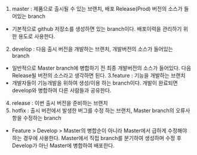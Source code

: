 1. master : 제품으로 출시될 수 있는 브랜치, 배포 Release(Prod) 버전의 소스가 들어있는 branch

- 기본적으로 github 저장소를 생성하면 있는 branch이다. 배포이력을 관리하기 위한 용도로 사용한다.

2. develop : 다음 출시 버전을 개발하는 브랜치, 개발버전의 소스가 들어있는 branch

- 일반적으로 Master branch에 병합하기 전 최종 개발버전의 소스가 들어있다. 다음 Release될 버전의 소스라고 생각하면 된다.
  3.feature : 기능을 개발하는 브랜치
- 개발자들이 기능개발을 위하여 생성/이용 하는 branch이다. 개발이 완료되면 develop와 병합하여 다른 사람들과 공유한다.

4. release : 이번 출시 버전을 준비하는 브랜치
5. hotfix : 출시 버전에서 발생한 버그를 수정 하는 브랜치, Master branch의 오류사항을 수정하는 branch

- Feature > Develop > Master의 병합순이 아니라 Master에서 급하게 수정해야하는 경우에 사용한다. Master에서 직접 branch를 분기하여 생성하며 수정 후 Develop가 아닌 Master에 병합하여 배포한다.
